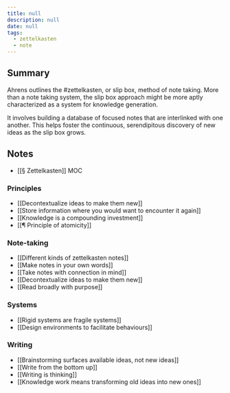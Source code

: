 ```yaml
---
title: null
description: null
date: null
tags:
  - zettelkasten
  - note
---
```


## Summary

Ahrens outlines the #zettelkasten, or slip box, method of note taking. More than a note taking system, the slip box approach might be more aptly characterized as a system for knowledge generation.

It involves building a database of focused notes that are interlinked with one another. This helps foster the continuous, serendipitous discovery of new ideas as the slip box grows.

## Notes

- [[§ Zettelkasten]] MOC

### Principles

- [[Decontextualize ideas to make them new]]
- [[Store information where you would want to encounter it again]]
- [[Knowledge is a compounding investment]]
- [[¶ Principle of atomicity]]

### Note-taking

- [[Different kinds of zettelkasten notes]]
- [[Make notes in your own words]]
- [[Take notes with connection in mind]]
- [[Decontextualize ideas to make them new]]
- [[Read broadly with purpose]]

### Systems

- [[Rigid systems are fragile systems]]
- [[Design environments to facilitate behaviours]]

### Writing

- [[Brainstorming surfaces available ideas, not new ideas]]
- [[Write from the bottom up]]
- [[Writing is thinking]]
- [[Knowledge work means transforming old ideas into new ones]]
